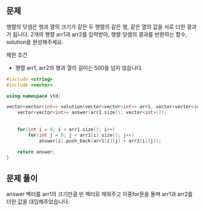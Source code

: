 ## 문제
행렬의 덧셈은 행과 열의 크기가 같은 두 행렬의 같은 행, 같은 열의 값을 서로 더한 결과가 됩니다. 2개의 행렬 arr1과 arr2를 입력받아, 행렬 덧셈의 결과를 반환하는 함수, solution을 완성해주세요.

제한 조건
- 행렬 arr1, arr2의 행과 열의 길이는 500을 넘지 않습니다.


```cpp
#include <string>
#include <vector>

using namespace std;

vector<vector<int>> solution(vector<vector<int>> arr1, vector<vector<int>> arr2) {
	vector<vector<int>> answer(arr1.size(), vector<int>());
    
    
    for(int i = 0; i < arr1.size(); i++)
        for(int j = 0; j < arr1[i].size(); j++)
            answer[i].push_back(arr1[i][j] + arr2[i][j]);
            
    return answer;
}
```

## 문제 풀이
answer 벡터를 arr1의 크기만큼 빈 벡터로 채워주고 이중for문을 돌며 arr1과 arr2를 더한 값을 대입해주었습니다.

